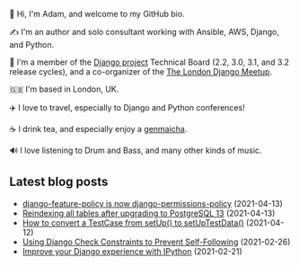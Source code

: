 <p>
  👋 Hi, I'm Adam, and welcome to my GitHub bio.
</p>
<p>
  ✍️ I'm an author and solo consultant working with Ansible, AWS, Django, and Python.
</p>
<p>
  🦄 I'm a member of the <a href="https://www.djangoproject.com/foundation/teams/">Django project</a> Technical Board (2.2, 3.0, 3.1, and 3.2 release cycles),
  and a co-organizer of the <a href="https://www.djangolondon.com/">The London Django Meetup</a>.
</p>
<p>
  🇬🇧 I'm based in London, UK.
</p>
<p>
  ✈️ I love to travel, especially to Django and Python conferences!
</p>
<p>
  ☕️ I drink tea, and especially enjoy a <a href="https://en.wikipedia.org/wiki/Genmaicha">genmaicha</a>.
</p>
<p>
  🔊 I love listening to Drum and Bass, and many other kinds of music.
</p>

## Latest blog posts

* [django-feature-policy is now django-permissions-policy](https://adamj.eu/tech/2021/04/13/django-feature-policy-is-now-django-permissions-policy/) (2021-04-13)
* [Reindexing all tables after upgrading to PostgreSQL 13](https://adamj.eu/tech/2021/04/13/reindexing-all-tables-after-upgrading-to-postgresql-13/) (2021-04-13)
* [How to convert a TestCase from setUp() to setUpTestData()](https://adamj.eu/tech/2021/04/12/how-to-convert-a-testcase-from-setup-to-setuptestdata/) (2021-04-12)
* [Using Django Check Constraints to Prevent Self-Following](https://adamj.eu/tech/2021/02/26/django-check-constraints-prevent-self-following/) (2021-02-26)
* [Improve your Django experience with IPython](https://adamj.eu/tech/2021/02/21/improve-your-django-experience-with-ipython/) (2021-02-21)
